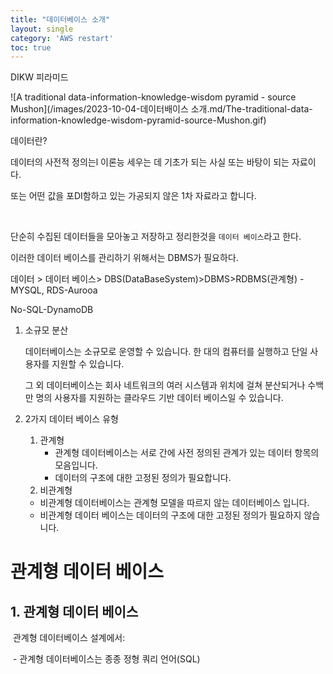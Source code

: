 ```yaml
---
title: "데이터베이스 소개"
layout: single
category: 'AWS restart'
toc: true
---
```


DIKW 피라미드 

![A traditional data-information-knowledge-wisdom pyramid - source Mushon](/images/2023-10-04-데이터배이스 소개.md/The-traditional-data-information-knowledge-wisdom-pyramid-source-Mushon.gif)

데이터란?

데이터의 사전적 정의는l 이론능 세우는 데 기초가 되는 사실 또는 바탕이 되는 자료이다.

또는 어떤 값을 포DI함하고 있는 가공되지 않은 1차 자료라고 합니다.

<br/>

단순히 수집된 데이터들을 모아놓고 저장하고 정리한것을 `데이터 베이스`라고 한다.

이러한 데이터 베이스를 관리하기 위해서는 DBMS가 필요하다.

데이터 > 데이터 베이스> DBS(DataBaseSystem)>DBMS>RDBMS(관계형) -MYSQL, RDS-Aurooa

No-SQL-DynamoDB

1. 소규모 분산

   데이터베이스는 소규모로 운영할 수 있습니다. 한 대의 컴퓨터를 실행하고 단일 사용자를 지원할 수 있습니다.

   그 외 데이터베이스는 회사 네트워크의 여러 시스템과 위치에 걸쳐 분산되거나 수백만 명의 사용자를 지원하는 클라우드 기반 데이터 베이스일 수 있습니다.

2. 2가지 데이터 베이스 유형
   1. 관계형
      - 관계형 데이터베이스는 서로 간에 사전 정의된 관계가 있는 데이터 항목의 모음입니다.
      - 데이터의 구조에 대한 고정된 정의가 필요합니다.
   2.  비관계형
      - 비관계형 데이터베이스는 관계형 모델을 따르지 않는 데이터베이스 입니다.
      - 비관계형 데이터 베이스는 데이터의 구조에 대한 고정된 정의가 필요하지 않습니다.

# 관계형 데이터 베이스

## 1. 관계형 데이터 베이스

​	관계형 데이터베이스 설계에서:

​	- 관계형 데이터베이스는 종종 정형 쿼리 언어(SQL)

